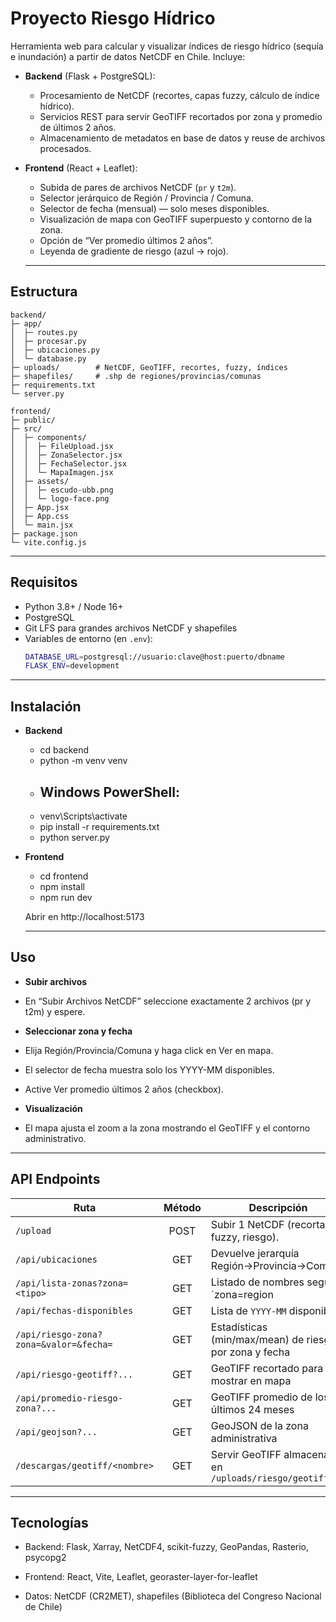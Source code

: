 #  Proyecto Riesgo Hídrico

Herramienta web para calcular y visualizar índices de riesgo hídrico (sequía e inundación) a partir de datos NetCDF en Chile. Incluye:

- **Backend** (Flask + PostgreSQL):  
  - Procesamiento de NetCDF (recortes, capas fuzzy, cálculo de índice hídrico).  
  - Servicios REST para servir GeoTIFF recortados por zona y promedio de últimos 2 años.  
  - Almacenamiento de metadatos en base de datos y reuse de archivos procesados.  

- **Frontend** (React + Leaflet):  
  - Subida de pares de archivos NetCDF (`pr` y `t2m`).  
  - Selector jerárquico de Región / Provincia / Comuna.  
  - Selector de fecha (mensual) — solo meses disponibles.  
  - Visualización de mapa con GeoTIFF superpuesto y contorno de la zona.  
  - Opción de “Ver promedio últimos 2 años”.  
  - Leyenda de gradiente de riesgo (azul → rojo).  

  ---

##  Estructura

```
backend/
├─ app/
│  ├─ routes.py
│  ├─ procesar.py
│  ├─ ubicaciones.py
│  └─ database.py
├─ uploads/        # NetCDF, GeoTIFF, recortes, fuzzy, índices
├─ shapefiles/     # .shp de regiones/provincias/comunas
├─ requirements.txt
└─ server.py

frontend/
├─ public/
├─ src/
│  ├─ components/
│  │  ├─ FileUpload.jsx
│  │  ├─ ZonaSelector.jsx
│  │  ├─ FechaSelector.jsx
│  │  └─ MapaImagen.jsx
│  ├─ assets/
│  │  ├─ escudo-ubb.png
│  │  └─ logo-face.png
│  ├─ App.jsx
│  ├─ App.css
│  └─ main.jsx
├─ package.json
└─ vite.config.js
```

---

##  Requisitos

- Python 3.8+ / Node 16+  
- PostgreSQL  
- Git LFS para grandes archivos NetCDF y shapefiles  
- Variables de entorno (en `.env`):
  ```bash
  DATABASE_URL=postgresql://usuario:clave@host:puerto/dbname
  FLASK_ENV=development

---

##  Instalación

- **Backend**
  - cd backend
  - python -m venv venv
  - ## Windows PowerShell:
  - venv\Scripts\activate
  - pip install -r requirements.txt
  - python server.py

- **Frontend**
  - cd frontend
  - npm install
  - npm run dev

  Abrir en http://localhost:5173

  ---

## Uso

 - **Subir archivos**
  - En “Subir Archivos NetCDF” seleccione exactamente 2 archivos (pr y t2m) y espere.

 - **Seleccionar zona y fecha**
  - Elija Región/Provincia/Comuna y haga click en Ver en mapa.
  - El selector de fecha muestra solo los YYYY-MM disponibles.
  - Active Ver promedio últimos 2 años (checkbox).

 - **Visualización**
  - El mapa ajusta el zoom a la zona mostrando el GeoTIFF y el contorno administrativo.

  ---

## API Endpoints

| Ruta                                    | Método | Descripción                                                      |
|-----------------------------------------|:------:|------------------------------------------------------------------|
| `/upload`                               | POST   | Subir 1 NetCDF (recorta, fuzzy, riesgo).                         |
| `/api/ubicaciones`                      | GET    | Devuelve jerarquía Región→Provincia→Comuna                       |
| `/api/lista-zonas?zona=<tipo>`          | GET    | Listado de nombres según `zona=region|provincia|comuna`         |
| `/api/fechas-disponibles`               | GET    | Lista de `YYYY-MM` disponibles                                   |
| `/api/riesgo-zona?zona=&valor=&fecha=` | GET    | Estadísticas (min/max/mean) de riesgo por zona y fecha           |
| `/api/riesgo-geotiff?...`               | GET    | GeoTIFF recortado para mostrar en mapa                           |
| `/api/promedio-riesgo-zona?...`         | GET    | GeoTIFF promedio de los últimos 24 meses                         |
| `/api/geojson?...`                      | GET    | GeoJSON de la zona administrativa                                |
| `/descargas/geotiff/<nombre>`           | GET    | Servir GeoTIFF almacenado en `/uploads/riesgo/geotiff/`          |

 ---

 ## Tecnologías
- Backend: Flask, Xarray, NetCDF4, scikit-fuzzy, GeoPandas, Rasterio, psycopg2

- Frontend: React, Vite, Leaflet, georaster-layer-for-leaflet

- Datos: NetCDF (CR2MET), shapefiles (Biblioteca del Congreso Nacional de Chile)

